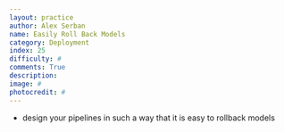 ```yaml
---
layout: practice
author: Alex Serban
name: Easily Roll Back Models
category: Deployment
index: 25
difficulty: #
comments: True
description:
image: #
photocredit: #
---
```


- design your pipelines in such a way that it is easy to rollback models